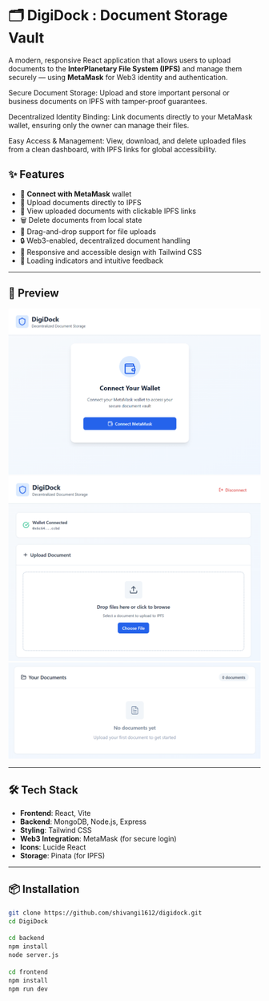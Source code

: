 # 🗂️ DigiDock : Document Storage Vault

A modern, responsive React application that allows users to upload documents to the **InterPlanetary File System (IPFS)** and manage them securely — using **MetaMask** for Web3 identity and authentication.

Secure Document Storage: Upload and store important personal or business documents on IPFS with tamper-proof guarantees.

Decentralized Identity Binding: Link documents directly to your MetaMask wallet, ensuring only the owner can manage their files.

Easy Access & Management: View, download, and delete uploaded files from a clean dashboard, with IPFS links for global accessibility.

## ✨ Features

- 🦊 **Connect with MetaMask** wallet
- 🚀 Upload documents directly to IPFS
- 📂 View uploaded documents with clickable IPFS links
- 🗑️ Delete documents from local state
- 🧲 Drag-and-drop support for file uploads
- 🔒 Web3-enabled, decentralized document handling
- 📱 Responsive and accessible design with Tailwind CSS
- 🔄 Loading indicators and intuitive feedback

---

## 📸 Preview

![Screenshot 1](/frontend/public/1.png)
![Screenshot 2](/frontend/public/2.png)
![Screenshot 3](/frontend/public/3.png)

---

## 🛠️ Tech Stack

- **Frontend**: React, Vite
- **Backend**: MongoDB, Node.js, Express
- **Styling**: Tailwind CSS
- **Web3 Integration**: MetaMask (for secure login)
- **Icons**: Lucide React
- **Storage**: Pinata (for IPFS)

---

## 📦 Installation

```bash
git clone https://github.com/shivangi1612/digidock.git
cd DigiDock

cd backend
npm install
node server.js 

cd frontend
npm install
npm run dev
